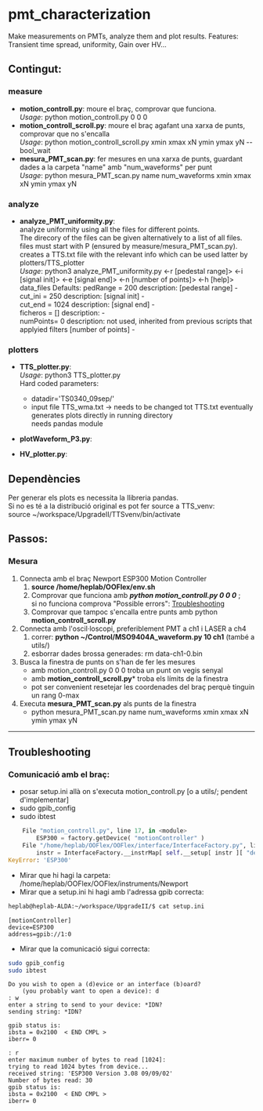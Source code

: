 # pmt_characterization
Make measurements on PMTs, analyze them and plot results. Features: Transient time spread, uniformity, Gain over HV...

## Contingut:
### measure
* **motion_controll.py**: moure el braç, comprovar que funciona.  
_Usage_: python motion_controll.py 0 0 0  
* **motion_controll_scroll.py**: moure el braç agafant una xarxa de punts, comprovar que no s'encalla  
_Usage_: python motion_controll_scroll.py xmin xmax xN ymin ymax yN --bool_wait  
* **mesura_PMT_scan.py**: fer mesures en una xarxa de punts, guardant dades a la carpeta "name" amb "num_waveforms" per punt  
_Usage_: python mesura_PMT_scan.py name num_waveforms xmin xmax xN ymin ymax yN  
### analyze
* **analyze_PMT_uniformity.py**:  
analyze uniformity using all the files for different points.  
The direcory of the files can be given alternatively to a list of all files. files must start with P (ensured by measure/mesura_PMT_scan.py).  
creates a TTS.txt file with the relevant info which can be used latter by plotters/TTS_plotter  
_Usage_: python3 analyze_PMT_uniformity.py <-r [pedestal range]> <-i [signal init]> <-e [signal end]> <-n [number of points]> <-h [help]> data_files
Defaults:
pedRange = 200   description: [pedestal range]  -   
cut_ini = 250    description: [signal init]  -   
cut_end = 1024   description: [signal end]  -   
ficheros = []    description:   -   
numPoints= 0     description: not used, inherited from previous scripts that applyied filters [number of points]  -   

### plotters
* **TTS_plotter.py**:  
_Usage_: python3 TTS_plotter.py  
Hard coded parameters:  
    - datadir='TS0340_09sep/'  
    - input file TTS_wma.txt -> needs to be changed tot TTS.txt eventually  
generates plots directly in running directory  
needs pandas module

* **plotWaveform_P3.py**:  
* **HV_plotter.py**:

## Dependències
Per generar els plots es necessita la llibreria pandas.  
Si no es té a la distribució original es pot fer source a TTS_venv:  
source ~/workspace/UpgradeII/TTSvenv/bin/activate  

## Passos:
### Mesura
1. Connecta amb el braç Newport ESP300 Motion Controller  
    1. **source /home/heplab/OOFlex/env.sh**  
    2. Comprovar que funciona amb ***python motion_controll.py 0 0 0*** ;  
    si no funciona comprova "Possible errors": [Troubleshooting](#troubleshooting)  
    3. Comprovar que tampoc s'encalla entre punts amb python **motion_controll_scroll.py**  
2. Connecta amb l'oscil·loscopi, preferiblement PMT a ch1 i LASER a ch4  
    1. correr: **python ~/Control/MSO9404A_waveform.py 10 ch1** (també a utils/)  
    2. esborrar dades brossa generades: rm data-ch1-0.bin  
3. Busca la finestra de punts on s'han de fer les mesures  
    - amb motion_controll.py 0 0 0 troba un punt on vegis senyal  
    - amb **motion_controll_scroll.py*** troba els límits de la finestra  
    - pot ser convenient resetejar les coordenades del braç perquè tinguin un rang 0-max  
4. Executa **mesura_PMT_scan.py** als punts de la finestra  
    - python  mesura_PMT_scan.py name num_waveforms xmin xmax xN ymin ymax yN  



---

## Troubleshooting
### Comunicació amb el braç:
- posar setup.ini allà on s'executa motion_controll.py [o a utils/; pendent d'implementar]  
- sudo gpib_config  
- sudo ibtest  

```python
    File "motion_controll.py", line 17, in <module>  
        ESP300 = factory.getDevice( "motionController" )  
    File "/home/heplab/OOFlex/OOFlex/interface/InterfaceFactory.py", line 81, in getDevice  
        instr = InterfaceFactory.__instrMap[ self.__setup[ instr ][ "device" ] ]  
KeyError: 'ESP300'  
```

* Mirar que hi hagi la carpeta: /home/heplab/OOFlex/OOFlex/instruments/Newport  
* Mirar que a setup.ini hi hagi amb l'adressa gpib correcta:
```bash
heplab@heplab-ALDA:~/workspace/UpgradeII/$ cat setup.ini
```
```
[motionController]  
device=ESP300  
address=gpib://1:0  
```

* Mirar que la comunicació sigui correcta:

```bash
sudo gpib_config  
sudo ibtest  
```

```
Do you wish to open a (d)evice or an interface (b)oard?  
    (you probably want to open a device): d  
: w      
enter a string to send to your device: *IDN?  
sending string: *IDN?  

gpib status is:  
ibsta = 0x2100  < END CMPL >  
iberr= 0  

: r  
enter maximum number of bytes to read [1024]:  
trying to read 1024 bytes from device...  
received string: 'ESP300 Version 3.08 09/09/02'
Number of bytes read: 30  
gpib status is:  
ibsta = 0x2100  < END CMPL >  
iberr= 0  
```
